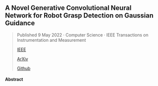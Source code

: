 ## A Novel Generative Convolutional Neural Network for Robot Grasp Detection on Gaussian Guidance

> Published 9 May 2022 · Computer Science · IEEE Transactions on Instrumentation and Measurement
>
> [IEEE](https://ieeexplore.ieee.org/abstract/document/9872060)
>
> [ArXiv](https://arxiv.org/abs/2205.04003)
>
> [Github]()

#### Abstract


